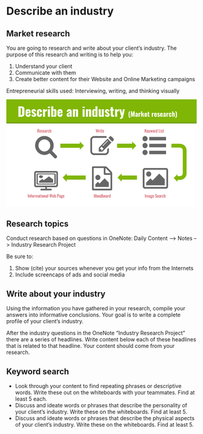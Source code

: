 # Describe an industry #
## Market research ##

You are going to research and write about your client’s industry. The purpose of this research and writing is to help you: 
1. Understand your client
2. Communicate with them
3. Create better content for their Website and Online Marketing campaigns

Entrepreneurial skills used: Interviewing, writing, and thinking visually 

![alt text](images/OMWEB-wk15-industry-research_project-flow.png "Industry Research Project flow")


## Research topics ##
Conduct research based on questions in OneNote:
Daily Content –> Notes –> Industry Research Project

Be sure to:
1. Show (cite) your sources whenever you get your info from the Internets
2. Include screencaps of ads and social media

## Write about your industry ##
Using the information you have gathered in your research, compile your answers into informative conclusions. Your goal is to write a complete profile of your client’s industry. 

After the industry questions in the OneNote “Industry Research Project” there are a series of headlines. Write content below each of these headlines that is related to that headline. Your content should come from your research.

## Keyword search ##

- Look through your content to find repeating phrases or descriptive words. Write these out on the whiteboards with your teammates. Find at least 5 each. 
- Discuss and ideate words or phrases that describe the personality of your client’s industry. Write these on the whiteboards. Find at least 5.
- Discuss and ideate words or phrases that describe the physical aspects of your client’s industry. Write these on the whiteboards. Find at least 5.


